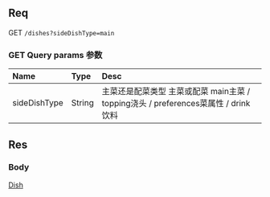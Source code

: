 ## Req

GET `/dishes?sideDishType=main`

### GET Query params 参数


| Name             | Type     | Desc                              |
|:-----------------|:---------|:----------------------------------|
| sideDishType     | String   | 主菜还是配菜类型  主菜或配菜  main主菜 / topping浇头 / preferences菜属性 / drink饮料                   |






## Res
### Body




[Dish](../Dish)